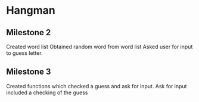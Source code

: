 # Hangman

## Milestone 2
Created word list
Obtained random word from word list
Asked user for input to guess letter.


## Milestone 3
Created functions which checked a guess and ask for input.
Ask for input included a checking of the guess
